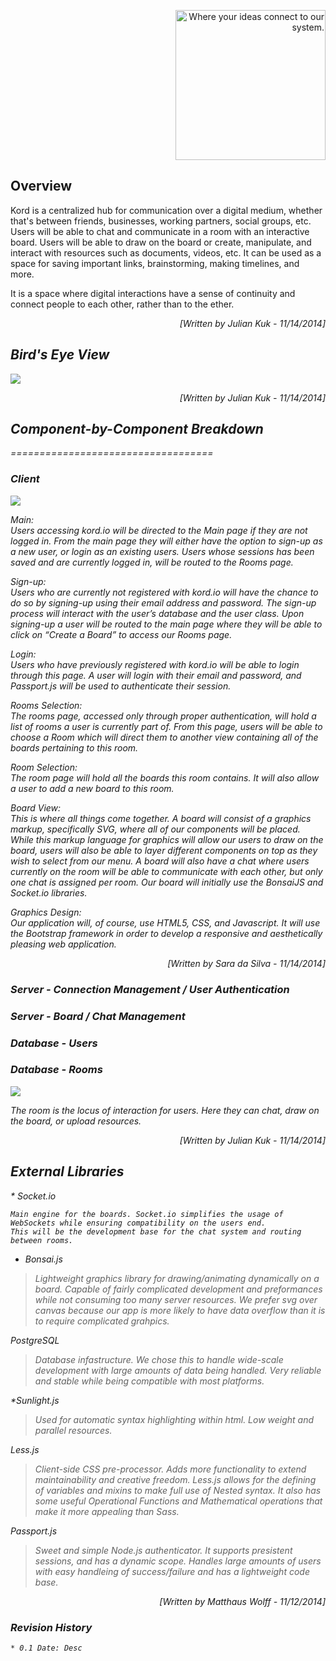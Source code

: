 <p align="right"><img src="https://github.com/umass-cs-326/team-kord.io/blob/master/docs/images/kordio.png" width="240px" alt="Where your ideas connect to our system."></p>

## Overview  

Kord is a centralized hub for communication over a digital medium,
whether that's between friends, businesses, working partners, social groups, etc.
Users will be able to chat and communicate in a room with an interactive board.
Users will be able to draw on the board or create, manipulate, and interact with
resources such as documents, videos, etc. It can be used as a space for
saving important links, brainstorming, making timelines, and more.

It is a space where digital interactions have a sense of continuity and connect
people to each other, rather than to the ether.

<p align = "right"><i >[Written by  Julian Kuk - 11/14/2014]</em></p>  

## Bird's Eye View

<p align="left"><img src="https://github.com/umass-cs-326/team-kord.io/blob/master/docs/diagrams/uml/kordoverview.png"></p>  
<p align = "right"><i >[Written by  Julian Kuk - 11/14/2014]</em></p>  

## Component-by-Component Breakdown
===================================

### Client

<p align="left"><img src="https://github.com/umass-cs-326/team-kord.io/blob/master/docs/diagrams/uml/clientview.png"></p>

Main:  
Users accessing kord.io will be directed to the Main page if they are not logged in. From the main page they will either have the option to sign-up as a new user, or login as an existing users. Users whose sessions has been saved and are currently logged in, will be routed to the Rooms page.

Sign-up:  
Users who are currently not registered with kord.io will have the chance to do so by signing-up using their email address and password. The sign-up process will interact with the user’s database and the user class. Upon signing-up a user will be routed to the main page where they will be able to click on “Create a Board” to access our Rooms page.

Login:  
Users who have previously registered with kord.io will be able to login through this page. A user will login with their email and password, and Passport.js will be used to authenticate their session.

Rooms Selection:  
The rooms page, accessed only through proper authentication, will hold a list of rooms a user is currently part of. From this page, users will be able to choose a Room which will direct them to another view containing all of the boards pertaining to this room.

Room Selection:  
The room page will hold all the boards this room contains. It will also allow a user to add a new board to this room.

Board View:  
This is where all things come together. A board will consist of a graphics markup, specifically SVG, where all of our components will be placed. While this markup language for graphics will allow our users to draw on the board, users will also be able to layer different components on top as they wish to select from our menu. A board will also have a chat where users currently on the room will be able to communicate with each other, but only one chat is assigned per room. Our board will initially use the BonsaiJS and Socket.io libraries.

Graphics Design:  
Our application will, of course, use HTML5, CSS, and Javascript. It will use the Bootstrap framework in order to develop a responsive and aesthetically pleasing web application.

<p align = "right"><i >[Written by  Sara da Silva - 11/14/2014]</em></p>  

### Server - Connection Management / User Authentication



### Server - Board / Chat Management

### Database - Users

### Database - Rooms

<p align="left"><img src="https://github.com/umass-cs-326/team-kord.io/blob/master/docs/diagrams/uml/kordrooms.png"></p>  

The room is the locus of interaction for users. Here they can chat,
draw on the board, or upload resources.
<p align = "right"><i >[Written by  Julian Kuk - 11/14/2014]</em></p>  

## External Libraries

﻿* Socket.io

	Main engine for the boards. Socket.io simplifies the usage of WebSockets while ensuring compatibility on the users end.
	This will be the development base for the chat system and routing between rooms.

* Bonsai.js

>Lightweight graphics library for drawing/animating dynamically on a board.
>Capable of fairly complicated development and preformances while not consuming too many server resources.
>We prefer svg over canvas because our app is more likely to have data overflow than it is to require complicated grahpics.

 PostgreSQL

>Database infastructure. We chose this to handle wide-scale development with large amounts of data being handled.
>Very reliable and stable while being compatible with most platforms.

*Sunlight.js

>Used for automatic syntax highlighting within html. Low weight and parallel resources.

 Less.js

>Client-side CSS pre-processor. Adds more functionality to extend maintainability and creative freedom.
>Less.js allows for the defining of variables and mixins to make full use of Nested syntax. It also has some useful Operational Functions and Mathematical operations that make it more appealing than Sass.

 Passport.js

>Sweet and simple Node.js authenticator. It supports presistent sessions, and has a dynamic scope.
>Handles large amounts of users with easy handleing of success/failure and has a lightweight code base.

<p align = "right"><i >[Written by  Matthaus Wolff - 11/12/2014]</em></p>  

### Revision History
	* 0.1 Date: Desc
